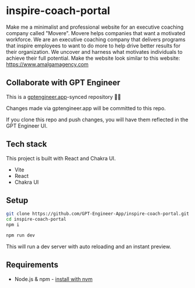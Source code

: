 # inspire-coach-portal

Make me a minimalist and professional website for an executive coaching company called "Movere". Movere helps companies that want a motivated workforce. We are an executive coaching company that delivers programs that inspire employees to want to do more to help drive better results for their organization. We uncover and harness what motivates individuals to achieve their full potential. Make the website look similar to this website: https://www.amalgamagency.com

## Collaborate with GPT Engineer

This is a [gptengineer.app](https://gptengineer.app)-synced repository 🌟🤖

Changes made via gptengineer.app will be committed to this repo.

If you clone this repo and push changes, you will have them reflected in the GPT Engineer UI.

## Tech stack

This project is built with React and Chakra UI.

- Vite
- React
- Chakra UI

## Setup

```sh
git clone https://github.com/GPT-Engineer-App/inspire-coach-portal.git
cd inspire-coach-portal
npm i
```

```sh
npm run dev
```

This will run a dev server with auto reloading and an instant preview.

## Requirements

- Node.js & npm - [install with nvm](https://github.com/nvm-sh/nvm#installing-and-updating)
